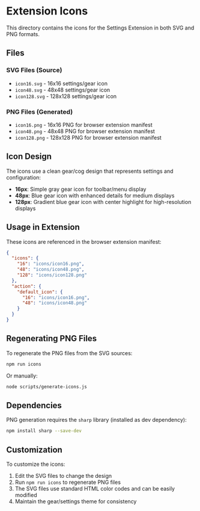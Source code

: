 # Extension Icons

This directory contains the icons for the Settings Extension in both SVG and PNG formats.

## Files

### SVG Files (Source)
- `icon16.svg` - 16x16 settings/gear icon
- `icon48.svg` - 48x48 settings/gear icon  
- `icon128.svg` - 128x128 settings/gear icon

### PNG Files (Generated)
- `icon16.png` - 16x16 PNG for browser extension manifest
- `icon48.png` - 48x48 PNG for browser extension manifest
- `icon128.png` - 128x128 PNG for browser extension manifest

## Icon Design

The icons use a clean gear/cog design that represents settings and configuration:

- **16px**: Simple gray gear icon for toolbar/menu display
- **48px**: Blue gear icon with enhanced details for medium displays
- **128px**: Gradient blue gear icon with center highlight for high-resolution displays

## Usage in Extension

These icons are referenced in the browser extension manifest:

```json
{
  "icons": {
    "16": "icons/icon16.png",
    "48": "icons/icon48.png", 
    "128": "icons/icon128.png"
  },
  "action": {
    "default_icon": {
      "16": "icons/icon16.png",
      "48": "icons/icon48.png"
    }
  }
}
```

## Regenerating PNG Files

To regenerate the PNG files from the SVG sources:

```bash
npm run icons
```

Or manually:

```bash
node scripts/generate-icons.js
```

## Dependencies

PNG generation requires the `sharp` library (installed as dev dependency):

```bash
npm install sharp --save-dev
```

## Customization

To customize the icons:

1. Edit the SVG files to change the design
2. Run `npm run icons` to regenerate PNG files
3. The SVG files use standard HTML color codes and can be easily modified
4. Maintain the gear/settings theme for consistency